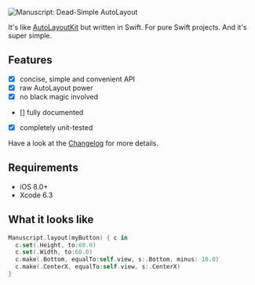 ![Manuscript: Dead-Simple AutoLayout](https://raw.githubusercontent.com/floriankrueger/Manuscript/assets/manuscript.png)

It's like [AutoLayoutKit](https://github.com/floriankrueger/AutoLayoutKit) but written in Swift. For pure Swift projects. And it's super simple.

## Features

- [x] concise, simple and convenient API
- [x] raw AutoLayout power
- [x] no black magic involved
- [] fully documented
- [x] completely unit-tested

Have a look at the [Changelog](CHANGELOG.md) for more details.

## Requirements

- iOS 8.0+
- Xcode 6.3

## What it looks like

```swift
Manuscript.layout(myButton) { c in
  c.set(.Height, to:60.0)
  c.set(.Width, to:60.0)
  c.make(.Bottom, equalTo:self.view, s:.Bottom, minus: 10.0)
  c.make(.CenterX, equalTo:self.view, s:.CenterX)
}
```
